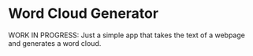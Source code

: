 # Word Cloud Generator

WORK IN PROGRESS: Just a simple app that takes the text of a webpage and 
generates a word cloud.

